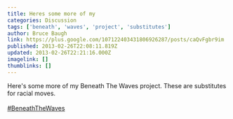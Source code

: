```yaml
---
title: Heres some more of my
categories: Discussion
tags: ['beneath', 'waves', 'project', 'substitutes']
author: Bruce Baugh
link: https://plus.google.com/107122403431806926287/posts/caQvFgbr9im
published: 2013-02-26T22:08:11.819Z
updated: 2013-02-26T22:21:16.000Z
imagelink: []
thumblinks: []
---
```


Here&#39;s some more of my Beneath The Waves project. These are substitutes for racial moves.<br /><br /><a rel="nofollow" class="ot-hashtag" href="https://plus.google.com/s/%23BeneathTheWaves/posts">#BeneathTheWaves</a>